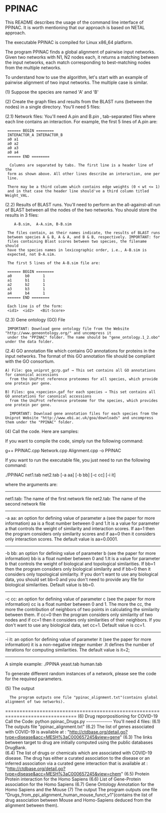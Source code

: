 # PPINAC
This README describes the usage of the command line interface of PPINAC. It is worth mentioning that our approach is based on NETAL approach.

The executable PPINAC is compiled for Linux x86_64 platform.

The program PPINAC finds a global alignment of pairwise input
networks. Given two networks with N1, N2 nodes each,
it returns a matching between the input networks, each match corresponding to
best-matching nodes from the multiple networks.

To understand how to use the algorithm, let's start with an example of
pairwise alignment of two input networks. The multiple case is similar.


(1) Suppose the species are named 'A' and 'B'

(2) Create the graph files and results from the BLAST runs (between the
    nodes) in a single directory. You'll need 5 files:

  (2.1) Network files:
     You'll need A.pin and B.pin , tab-separated files
     where each line contains an interaction. For example, the first 5 lines of
     A.pin are:

     ====== BEGIN ========
     INTERACTOR_A INTERACTOR_B
     a0 a1
     a0 a2
     a0 a3
     a0 a4
     ====== END ========

      Columns are separated by tabs. The first line is a header line of the
     form as shown above. All other lines describe an interaction, one per
     line.

     There may be a third column which contains edge weights (0 < wt <= 1) 
     and in that case the header line should've a third column titled Weight_VAL.

  (2.2) Results of BLAST runs.
     You'll need to perform an the all-against-all run
     of BLAST between all the nodes of the two networks. You should store the results in 3 files:

        A-B.sim,  A-A.sim, B-B.sim

     The files contain, as their names indicate, the results of BLAST runs
     between species A & B, A & A, and B & B, respectively. IMPORTANT: for
     files containing Blast scores between two species, the filename should
     have the species names in lexicographic order, i.e., A-B.sim is
     expected, not B-A.sim.

     The first 5 lines of the A-B.sim file are:

     ====== BEGIN ========
     a0      b0      1
     a1      b1      1
     a2      b2      1
     a3      b3      1
     a4      b4      1
     ====== END ========

     Each line is of the form:
     <id1>  <id2>   <Bit-Score>



  (2.3)  Gene ontology (GO) File
 
     IMPORTANT: Download gene ontology file from the Website "http://www.geneontology.org/" and uncompress it 
     under the "PPINAC" folder. The name should be "gene_ontology.1_2.obo" under the data folder.


  (2.4) GO annotation file which contains GO annotations for proteins in the input networks. The format of this GO annotation file should be compliant with the GO consortium.
     
    A) File: goa_uniprot_gcrp.gaf → This set contains all GO annotations for canonical accessions
      from the UniProt reference proteomes for all species, which provide one protein per gene.
      
    B) Files: goa_<species>.gaf for each species → This set contains all GO annotations for canonical accessions 
      from the UniProt reference proteome for the species, which provides one protein per gene. 
      
      IMPORTANT: Download gene annotation files for each species from the Uniprot Website "http://www.ebi.ac.uk/goa/downloads" and uncompress them under the "PPINAC" folder.
 

(4) Call the code. Here are samples:
    
   
If you want to compile the code, simply run the following command:

g++ PPINAC.cpp Network.cpp Alignment.cpp -o PPINAC

If you want to run the executable file, you just need to run the following command:

./PPINAC net1.tab net2.tab [-a aa] [-b bb] [-c cc] [-i it]

where the arguments are:

------------------------------

net1.tab: The name of the first network file
net2.tab: The name of the second network file

------------------------------

-a aa:  an option for defining value of parameter a (see the paper for more information)
aa is a float number between 0 and 1.It is a value for parameter a that controls the weight of similarity and interaction scores. If aa=1 then the program considers only similarity scores and if aa=0 then it considers only interaction scores. The default value is aa=0.0001.

------------------------------

-b bb: an option for defining value of parameter b (see the paper for more information)
bb is a float number between 0 and 1.It is a value for parameter b that controls the weight of biological and topological similarities. If bb=1 then the program considers only biological similarity and if bb=0 then it considers only topological similarity. If you don't want to use any biological data, you should set bb=0 and you don't need to provide any file for biological similarities. Default value is bb=0.

------------------------------

-c cc: an option for defining value of parameter c (see the paper for more information)
cc is a float number between 0 and 1. The more the cc, the more the contribution of neighbors of two points in calculating the similarity between them. If cc=0 then the program considers only similarity of two nodes and if cc=1 then it considers only similarities of their neighbors. If you don't want to use any biological data, set cc=1. Default value is cc=1.

------------------------------

-i it: an option for defining value of parameter it (see the paper for more information)
it is a non-negative integer number .It defines the number of iterations for computing similarities. The default value is it=2;

------------------------------

A simple example:
./PPINA yeast.tab human.tab

To generate different random instances of a network, please see the code for the required parameters.

(5)  The output

      The program outputs one file "ppinac_alignment.txt"(contains global alignment of two networks).
===============================================================================
(6)  Drug reporpositioning for COVID-19
     Call the Code:
     python ppinac_Drugs.py
            -------------
     You'll need 4 files:
     (6.1) The outputs file "ppinac_alignment.txt"
     (6.2) The  list  of  genes  associated  with  COVID-19  is  available  at : "http://ctdbase.org/detail.go?type=disease&acc=MESH%3aC000657245&view=gene" 
     (6.3) The links between target to drug are initially computed using the public databases DrugBank.  
     (6.4) The list of drugs or chemicals which are associated with COVID-19 disease.  The drug has either a curated association to the disease or an inferred association via a curated gene interaction that is available at : "http://ctdbase.org/detail.go?type=disease&acc=MESH%3aC000657245&view=chem"
     (6.5) Protein Protein interaction for the Homo Sapiens
     (6.6) List of Gene-Protein association for the Homo Sapiens
     (6.7) Gene Ontology Annotation for the Homo Sapiens and the Mouse
(7)  The output
     The program outputs one file "Drugs_from_ppi_alignment_human_mouse_funct_v1"(contains the list of drug association between Mouse and Homo-Sapiens deduced from the alignment between them).

